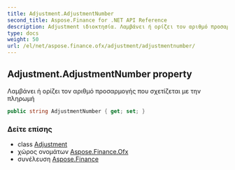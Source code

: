```yaml
---
title: Adjustment.AdjustmentNumber
second_title: Aspose.Finance for .NET API Reference
description: Adjustment ιδιοκτησία. Λαμβάνει ή ορίζει τον αριθμό προσαρμογής που σχετίζεται με την πληρωμή
type: docs
weight: 50
url: /el/net/aspose.finance.ofx/adjustment/adjustmentnumber/
---
```

## Adjustment.AdjustmentNumber property

Λαμβάνει ή ορίζει τον αριθμό προσαρμογής που σχετίζεται με την πληρωμή

```csharp
public string AdjustmentNumber { get; set; }
```

### Δείτε επίσης

* class [Adjustment](../)
* χώρος ονομάτων [Aspose.Finance.Ofx](../../adjustment/)
* συνέλευση [Aspose.Finance](../../../)



